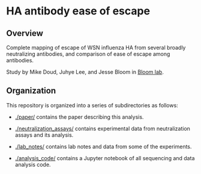 # HA antibody ease of escape

## Overview
Complete mapping of escape of WSN influenza HA from several broadly neutralizing antibodies, and comparison of ease of escape among antibodies.

Study by Mike Doud, Juhye Lee, and Jesse Bloom in [Bloom lab](https://research.fhcrc.org/bloom/en.html).

## Organization
This repository is organized into a series of subdirectories as follows:

* [./paper/](./paper/) contains the paper describing this analysis.

* [./neutralization_assays/](./neutralization_assays/) contains experimental data from neutralization assays and its analysis.

* [./lab_notes/]([./lab_notes/) contains lab notes and data from some of the experiments.

* [./analysis_code/]([./analysis_code/) contains a Jupyter notebook of all sequencing and data analysis code.